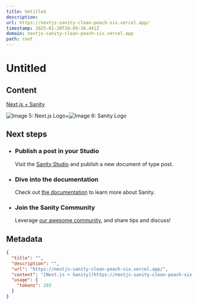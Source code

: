 ```yaml
---
title: Untitled
description: 
url: https://nextjs-sanity-clean-peach-six.vercel.app/
timestamp: 2025-01-20T16:09:16.441Z
domain: nextjs-sanity-clean-peach-six.vercel.app
path: root
---
```


# Untitled



## Content

[Next.js + Sanity](https://nextjs-sanity-clean-peach-six.vercel.app/)

![Image 5: Next.js Logo](https://nextjs-sanity-clean-peach-six.vercel.app/_next/static/media/nextjs.65f889c8.svg)+![Image 6: Sanity Logo](https://nextjs-sanity-clean-peach-six.vercel.app/_next/static/media/sanity.f98a71d4.svg)

Next steps
----------

*   ### Publish a post in your Studio
    
    Visit the [Sanity Studio](https://nextjs-sanity-clean-peach-six.vercel.app/studio) and publish a new document of type post.
    
*   ### Dive into the documentation
    
    Check out [the documentation](https://www.sanity.io/docs) to learn more about Sanity.
    
*   ### Join the Sanity Community
    
    Leverage [our awesome community](https://www.sanity.io/exchange/community), and share tips and discuss!

## Metadata

```json
{
  "title": "",
  "description": "",
  "url": "https://nextjs-sanity-clean-peach-six.vercel.app/",
  "content": "[Next.js + Sanity](https://nextjs-sanity-clean-peach-six.vercel.app/)\n\n![Image 5: Next.js Logo](https://nextjs-sanity-clean-peach-six.vercel.app/_next/static/media/nextjs.65f889c8.svg)+![Image 6: Sanity Logo](https://nextjs-sanity-clean-peach-six.vercel.app/_next/static/media/sanity.f98a71d4.svg)\n\nNext steps\n----------\n\n*   ### Publish a post in your Studio\n    \n    Visit the [Sanity Studio](https://nextjs-sanity-clean-peach-six.vercel.app/studio) and publish a new document of type post.\n    \n*   ### Dive into the documentation\n    \n    Check out [the documentation](https://www.sanity.io/docs) to learn more about Sanity.\n    \n*   ### Join the Sanity Community\n    \n    Leverage [our awesome community](https://www.sanity.io/exchange/community), and share tips and discuss!",
  "usage": {
    "tokens": 203
  }
}
```
